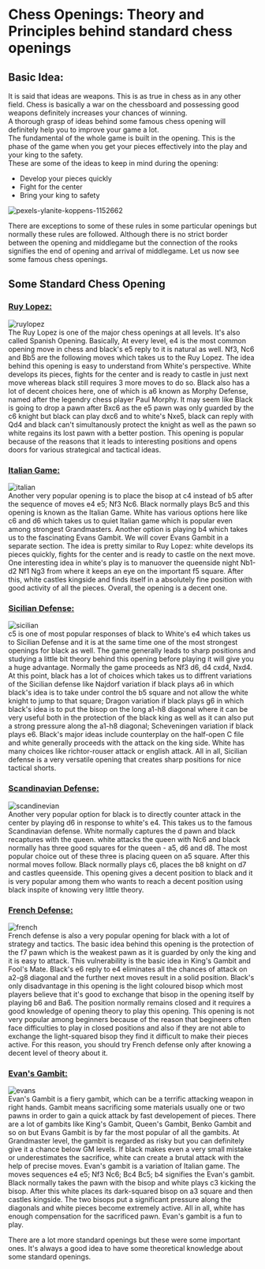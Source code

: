 # **Chess Openings: Theory and Principles behind standard chess openings**

## Basic Idea:
It is said that ideas are weapons. This is as true in chess as in any other field. Chess is basically a war on the chessboard and possessing good weapons definitely increases your chances of winning.<br> 
A thorough grasp of ideas behind some famous chess opening will definitely help you to improve your game a lot.<br>
The fundamental of the whole game is built in the opening. This is the phase of the game when you get your pieces effectively into the play and your king to the safety.<br>
These are some of the ideas to keep in mind during the opening:
- Develop your pieces quickly
- Fight for the center
- Bring your king to safety

![pexels-ylanite-koppens-1152662](https://user-images.githubusercontent.com/75949459/114768949-27465a80-9d87-11eb-95e7-744005d456ad.jpg)

There are exceptions to some of these rules in some particular openings but normally these rules are followed. Although there is no strict border between the opening and middlegame but the connection of the rooks signifies the end of opening and arrival of middlegame. Let us now see some famous chess openings.

## **Some Standard Chess Opening**

### <u>Ruy Lopez:</u>
![ruylopez](https://user-images.githubusercontent.com/75949459/114767835-c9654300-9d85-11eb-951b-5e4a05e96635.jpg)
<br>
The Ruy Lopez is one of the major chess openings at all levels. It's also called Spanish Opening. Basically, At every level, e4 is the most common opening move in chess and black's e5 reply to it is natural as well. Nf3, Nc6 and Bb5 are the following moves which takes us to the Ruy Lopez. The idea behind this opening is easy to understand from White's perspective. White develops its pieces, fights for the center and is ready to castle in just next move whereas black still requires 3 more moves to do so. Black also has a lot of decent choices here, one of which is a6 known as Morphy Defense, named after the legendry chess player Paul Morphy. It may seem like Black is going to drop a pawn after Bxc6 as the e5 pawn was only guarded by the c6 knight but black can play dxc6 and to white's Nxe5, black can reply with Qd4 and black can't simultanously protect the knight as well as the pawn so white regains its lost pawn with a better postion. This opening is popular because of the reasons that it leads to interesting positions and opens doors for various strategical and tactical ideas.

### <u>Italian Game:</u>
![italian](https://user-images.githubusercontent.com/75949459/114767938-e4d04e00-9d85-11eb-9cd1-f064f980f897.jpg)
<br>
Another very popular opening is to place the bisop at c4 instead of b5 after the sequence of moves e4 e5; Nf3 Nc6. Black normally plays Bc5 and this opening is known as the Italian Game. White has various options here like c6 and d6 which takes us to quiet Italian game which is popular even among strongest Grandmasters. Another option is playing b4 which takes us to the fascinating Evans Gambit. We will cover Evans Gambit in a separate section. The idea is pretty similar to Ruy Lopez: white develops its pieces quickly, fights for the center and is ready to castle on the next move. One interesting idea in white's play is to manuover the queenside night Nb1-d2 Nf1 Ng3 from where it keeps an eye on the important f5 square. After this, white castles kingside and finds itself in a absolutely fine position with good activity of all the pieces. Overall, the opening is a decent one.

### <u>Sicilian Defense:</u> 
![sicilian](https://user-images.githubusercontent.com/75949459/114768011-fd406880-9d85-11eb-99f0-37601b6e495e.jpg)
<br>
c5 is one of most popular responses of black to White's e4 which takes us to Sicilian Defense and it is at the same time one of the most strongest openings for black as well. The game generally leads to sharp positions and studying a little bit theory behind this opening before playing it will give you a huge advantage. Normally the game proceeds as Nf3 d6, d4 cxd4, Nxd4. At this point, black has a lot of choices which takes us to diffrent variations of the Sicilian defense like Najdorf variation if black plays a6 in which black's idea is to take under control the b5 square and not allow the white knight to jump to that square; Dragon variation if black plays g6 in which black's idea is to put the bisop on the long a1-h8 diagonal where it can be very useful both in the protection of the black king as well as it can also put a strong pressure along the a1-h8 diagonal; Scheveningen variation if black plays e6. Black's major ideas include counterplay on the half-open C file and white generally proceeds with the attack on the king side. White has many choices like richtor-rouser attack or english attack. All in all, Sicilian defense is a very versatile opening that creates sharp positions for nice tactical shorts.

### <u>Scandinavian Defense:</u>
![scandinevian](https://user-images.githubusercontent.com/75949459/114768080-0d584800-9d86-11eb-81d5-d9dba9b33a29.jpg)
<br>
Another very popular option for black is to directly counter attack in the center by playing d6 in response to white's e4. This takes us to the famous Scandinavian defense. White normally captures the d pawn and black recaptures with the queen. white attacks the queen with Nc6 and black normally has three good squares for the queen - a5, d6 and d8. The most popular choice out of these three is placing queen on a5 square. After this normal moves follow. Black normally plays c6, places the b8 knight on d7 and castles queenside. This opening gives a decent position to black and it is very popular among them who wants to reach a decent position using black inspite of knowing very little theory. 

### <u>French Defense:</u>
![french](https://user-images.githubusercontent.com/75949459/114768145-206b1800-9d86-11eb-9690-0f6f590baf8e.jpg)
<br>
French defense is also a very popular opening for black with a lot of strategy and tactics. The basic idea behind this opening is the protection of the f7 pawn which is the weakest pawn as it is guarded by only the king and it is easy to attack. This vulnerability is the basic idea in King's Gambit and Fool's Mate. Black's e6 reply to e4 eliminates all the chances of attack on a2-g8 diagonal and the further next moves result in a solid position. Black's only disadvantage in this opening is the light coloured bisop which most players believe that it's good to exchange that bisop in the opening itself by playing b6 and Ba6. The position normally remains closed and it requires a good knowledge of opening theory to play this opening. This opening is not very popular among beginners because of the reason that begineers often face difficulties to play in closed positions and also if they are not able to exchange the light-squared bisop they find it difficult to make their pieces active. For this reason, you should try French defense only after knowing a decent level of theory about it.

### <u>Evan's Gambit:</u>
![evans](https://user-images.githubusercontent.com/75949459/114768207-2fea6100-9d86-11eb-994d-32adffa634e9.jpg)
<br>
Evan's Gambit is a fiery gambit, which can be a terrific attacking weapon in right hands. Gambit means sacrificing some materials usually one or two pawns in order to gain a quick attack by fast developement of pieces. There are a lot of gambits like King's Gambit, Queen's Gambit, Benko Gambit and so on but Evans Gambit is by far the most popular of all the gambits. At Grandmaster level, the gambit is regarded as risky but you can definitely give it a chance below GM levels. If black makes even a very small mistake or underestimates the sacrifice, white can create a brutal attack with the help of precise moves. Evan's gambit is a variation of Italian game. The moves sequences e4 e5; Nf3 Nc6; Bc4 Bc5; b4 signifies the Evan's gambit. Black normally takes the pawn with the bisop and white plays c3 kicking the bisop. After this white places its dark-squared bisop on a3 square and then castles kingside. The two bisops put a significant pressure along the diagonals and white pieces become extremely active. All in all, white has enough compensation for the sacrificed pawn. Evan's gambit is a fun to play. 

There are a lot more standard openings but these were some important ones. It's always a good idea to have some theoretical knowledge about some standard openings. 
